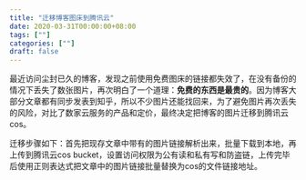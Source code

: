 ```yaml
---
title: "迁移博客图床到腾讯云"
date: 2020-03-31T00:00:00+08:00
tags: [""]
categories: [""]
draft: false
---
```


最近访问尘封已久的博客，发现之前使用免费图床的链接都失效了，在没有备份的情况下丢失了数张图片，再次明白了一个道理：**免费的东西是最贵的**。因为博客大部分文章都有同步发表到知乎，所以不少图片还能找回来，为了避免图片再次丢失的风险，对比了数家云服务的产品和定价，最终决定把博客的图片迁移到腾讯云cos。

迁移步骤如下：首先把现存文章中带有的图片链接解析出来，批量下载到本地，再上传到腾讯云cos bucket，设置访问权限为公有读和私有写和防盗链，上传完毕后使用正则表达式把文章中的图片链接批量替换为cos的文件链接地址。
